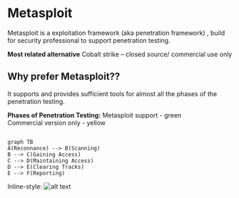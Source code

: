 # Metasploit

Metasploit is a exploitation framework (aka penetration framework) , build for security professional to support penetration testing.

**Most related alternative**
Cobalt strike – closed source/ commercial use only

## Why prefer Metasploit??
It supports and provides sufficient tools for almost all the phases of the penetration testing.

**Phases of Penetration Testing:**
Metasploit support - green <br>
Commercial version only - yellow
```mermaid

graph TB
A(Reconnance) --> B(Scanning)
B --> C(Gaining Access)
C --> D(Maintaining Access)
D --> E(Clearing Tracks)
E --> F(Reporting)
```

Inline-style: 
![alt text](https://github.com/000Sushant/metasploit_docs/blob/main/pentest.png "pen testing phases")
